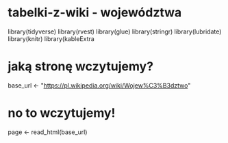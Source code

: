 # tabelki-z-wiki - województwa
library(tidyverse)
library(rvest)
library(glue)
library(stringr)
library(lubridate)
library(knitr)
library(kableExtra

# jaką stronę wczytujemy?
base_url <- "https://pl.wikipedia.org/wiki/Wojew%C3%B3dztwo"
 
# no to wczytujemy!
page <- read_html(base_url)

